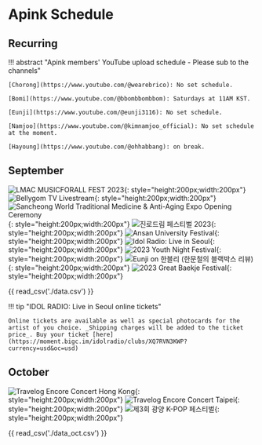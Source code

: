 # Apink Schedule

## Recurring

!!! abstract "Apink members' YouTube upload schedule - Please sub to the channels"

    [Chorong](https://www.youtube.com/@wearebrico): No set schedule.

    [Bomi](https://www.youtube.com/@bbombbombbom): Saturdays at 11AM KST.

    [Eunji](https://www.youtube.com/@eunji3116): No set schedule.

    [Namjoo](https://www.youtube.com/@kimnamjoo_official): No set schedule at the moment.

    [Hayoung](https://www.youtube.com/@ohhabbang): on break.

## September

![LMAC MUSICFORALL FEST 2023](assets/images/event_images/LMCA.jpg){: style="height:200px;width:200px"}
![Bellygom TV Livestream](assets/images/event_images/bellygom_tv.jpeg){: style="height:200px;width:200px"}
![Sancheong World Traditional Medicine & Anti-Aging Expo Opening Ceremony](assets/images/event_images/SancheongExpo.jpeg){: style="height:200px;width:200px"}
![진로드림 페스티벌 2023](assets/images/event_images/sept20_apink.jpeg){: style="height:200px;width:200px"}
![Ansan University Festival](assets/images/event_images/Ansan_Uni_Festival.jpg){: style="height:200px;width:200px"}
![Idol Radio: Live in Seoul](assets/images/event_images/idol_radio.jpeg){: style="height:200px;width:200px"}
![2023 Youth Night Festival](assets/images/event_images/YouthNightFestival_Eunji.jpg){: style="height:200px;width:200px"}
![Eunji on 한블리 (한문철의 블랙박스 리뷰)](assets/images/event_images/Eunji_2023-09-28.webp){: style="height:200px;width:200px"}
![2023 Great Baekje Festival](assets/images/4pink.webp){: style="height:200px;width:200px"}

{{ read_csv('./data.csv') }}

!!! tip "IDOL RADIO: Live in Seoul online tickets"

    Online tickets are available as well as special photocards for the artist of you choice. _Shipping charges will be added to the ticket price_. Buy your ticket [here](https://moment.bigc.im/idolradio/clubs/XQ7RVN3KWP?currency=usd&oc=usd)
  
## October

![Travelog Encore Concert Hong Kong](assets/images/event_images/Travelog_enore_HK.jpg){: style="height:200px;width:200px"}
![Travelog Encore Concert Taipei](assets/images/event_images/Travelog_encore_Taipei.jpeg){: style="height:200px;width:200px"}
![제3회 광양 K-POP 페스티벌](assets/images/event_images/kpop_festival.jpg){: style="height:200px;width:200px"}

{{ read_csv('./data_oct.csv') }}
